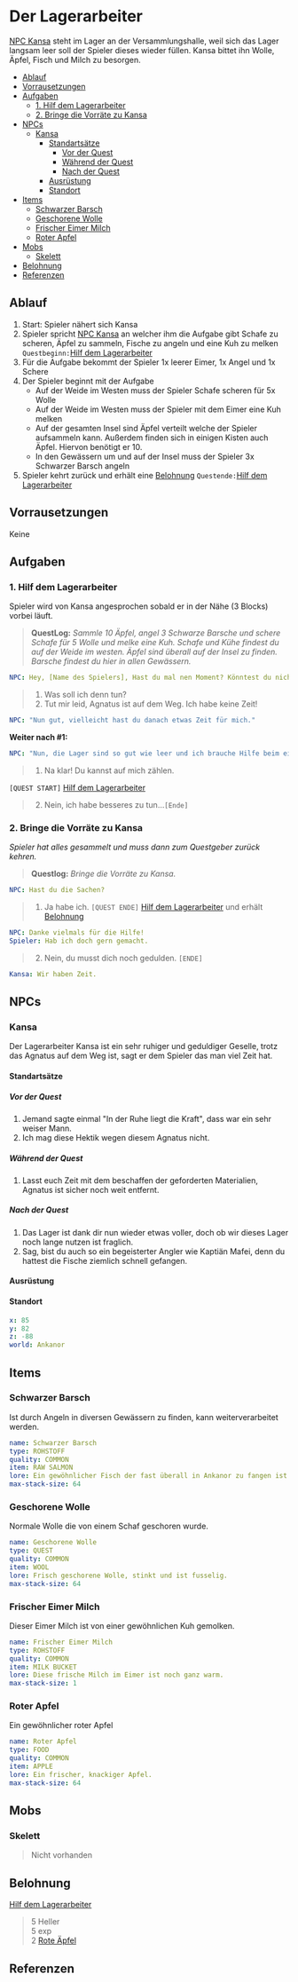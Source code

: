 # Der Lagerarbeiter

[NPC Kansa](#Kansa) steht im Lager an der Versammlungshalle, weil sich das Lager langsam leer soll der Spieler dieses wieder füllen. Kansa bittet ihn Wolle, Äpfel, Fisch und Milch zu besorgen.

* [Ablauf](#ablauf)
* [Vorrausetzungen](#vorrausetzungen)
* [Aufgaben](#aufgaben)
    * [1. Hilf dem Lagerarbeiter](#1-hilf-dem-lagerarbeiter)
    * [2. Bringe die Vorräte zu Kansa](#2-bringe-die-vorräte-zu-kansa)
* [NPCs](#npcs)
    * [Kansa](#kansa)
        * [Standartsätze](#standartsätze)
            * [Vor der Quest](#vor-der-quest)
            * [Während der Quest](#während-der-quest)
            * [Nach der Quest](#nach-der-quest)
        * [Ausrüstung](#ausrüstung)
        * [Standort](#standort)
* [Items](#items)
    * [Schwarzer Barsch](#schwarzer-barsch)
    * [Geschorene Wolle](#geschorene-wolle)
    * [Frischer Eimer Milch](#frischer-eimer-milch)
    * [Roter Apfel](#roter-apfel)
* [Mobs](#mobs)
    * [Skelett](#skelett)
* [Belohnung](#belohnung)
* [Referenzen](#referenzen)

## Ablauf

1. Start: Spieler nähert sich Kansa
2. Spieler spricht [NPC Kansa](#Kansa) an welcher ihm die Aufgabe gibt Schafe zu scheren, Äpfel zu sammeln, Fische zu angeln und eine Kuh zu melken `Questbeginn:`[Hilf dem Lagerarbeiter](#hilf-dem-lagerarbeiter)
3. Für die Aufgabe bekommt der Spieler 1x leerer Eimer, 1x Angel und 1x Schere
4. Der Spieler beginnt mit der Aufgabe
    * Auf der Weide im Westen muss der Spieler Schafe scheren für 5x Wolle
    * Auf der Weide im Westen muss der Spieler mit dem Eimer eine Kuh melken
    * Auf der gesamten Insel sind Äpfel verteilt welche der Spieler aufsammeln kann. Außerdem finden sich in einigen Kisten auch Äpfel. Hiervon benötigt er 10.
    * In den Gewässern um und auf der Insel muss der Spieler 3x Schwarzer Barsch angeln
5. Spieler kehrt zurück und erhält eine [Belohnung](#Belohnung) `Questende:`[Hilf dem Lagerarbeiter](#hilf-dem-lagerarbeiter)

## Vorrausetzungen

Keine

## Aufgaben

### 1. Hilf dem Lagerarbeiter

Spieler wird von Kansa angesprochen sobald er in der Nähe (3 Blocks) vorbei läuft.

> **QuestLog:** *Sammle 10 Äpfel, angel 3 Schwarze Barsche und schere Schafe für 5 Wolle und melke eine Kuh. Schafe und Kühe findest du auf der Weide im westen. Äpfel sind überall auf der Insel zu finden. Barsche findest du hier in allen Gewässern.*

```yml
NPC: Hey, [Name des Spielers], Hast du mal nen Moment? Könntest du nicht zufällig etwas für mich erledigen?
```

> 1. Was soll ich denn tun?
> 2. Tut mir leid, Agnatus ist auf dem Weg. Ich habe keine Zeit!

```yml
NPC: "Nun gut, vielleicht hast du danach etwas Zeit für mich."
```

**Weiter nach #1:**

```yml
NPC: "Nun, die Lager sind so gut wie leer und ich brauche Hilfe beim einholen der Rohstoffe. Könntest du für mich die Schafe im westen scheren und eine Kuh melken? Außerdem brauche ich noch ein paar Schwarze Barsche und Äpfel."
```

> 1. Na klar! Du kannst auf mich zählen.

`[QUEST START]` [Hilf dem Lagerarbeiter](#hilf-dem-lagerarbeiter)

> 2. Nein, ich habe besseres zu tun…`[Ende]`

### 2. Bringe die Vorräte zu Kansa

*Spieler hat alles gesammelt und muss dann zum Questgeber zurück kehren.*

> **Questlog:** *Bringe die Vorräte zu Kansa.*

```yml
NPC: Hast du die Sachen?
```
> 1. Ja habe ich. `[QUEST ENDE]` [Hilf dem Lagerarbeiter](#hilf-dem-lagerarbeiter) und erhält [Belohnung](#Belohnung)

```yml
NPC: Danke vielmals für die Hilfe!
Spieler: Hab ich doch gern gemacht.
```

> 2. Nein, du musst dich noch gedulden. `[ENDE]`


```yml
Kansa: Wir haben Zeit.
```

## NPCs

### Kansa

Der Lagerarbeiter Kansa ist ein sehr ruhiger und geduldiger Geselle, trotz das Agnatus auf dem Weg ist, sagt er dem Spieler das man viel Zeit hat.

#### Standartsätze

##### Vor der Quest

1. Jemand sagte einmal "In der Ruhe liegt die Kraft", dass war ein sehr weiser Mann.  
2. Ich mag diese Hektik wegen diesem Agnatus nicht.

##### Während der Quest

1. Lasst euch Zeit mit dem beschaffen der geforderten Materialien, Agnatus ist sicher noch weit entfernt.

##### Nach der Quest

1. Das Lager ist dank dir nun wieder etwas voller, doch ob wir dieses Lager noch lange nutzen ist fraglich.  
2. Sag, bist du auch so ein begeisterter Angler wie Kaptiän Mafei, denn du hattest die Fische ziemlich schnell gefangen.

#### Ausrüstung

#### Standort

```yml
x: 85
y: 82
z: -88
world: Ankanor
```

## Items

### Schwarzer Barsch

Ist durch Angeln in diversen Gewässern zu finden, kann weiterverarbeitet werden.

```yml
name: Schwarzer Barsch
type: ROHSTOFF
quality: COMMON
item: RAW SALMON
lore: Ein gewöhnlicher Fisch der fast überall in Ankanor zu fangen ist.
max-stack-size: 64
```

### Geschorene Wolle

Normale Wolle die von einem Schaf geschoren wurde.

```yml
name: Geschorene Wolle
type: QUEST
quality: COMMON
item: WOOL
lore: Frisch geschorene Wolle, stinkt und ist fusselig.
max-stack-size: 64
```

### Frischer Eimer Milch

Dieser Eimer Milch ist von einer gewöhnlichen Kuh gemolken.

```yml
name: Frischer Eimer Milch
type: ROHSTOFF
quality: COMMON
item: MILK BUCKET
lore: Diese frische Milch im Eimer ist noch ganz warm.
max-stack-size: 1
```

### Roter Apfel

Ein gewöhnlicher roter Apfel

```yml
name: Roter Apfel
type: FOOD
quality: COMMON
item: APPLE
lore: Ein frischer, knackiger Apfel.
max-stack-size: 64
```

## Mobs

### Skelett

> Nicht vorhanden

## Belohnung

[Hilf dem Lagerarbeiter](#hilf-dem-lagerarbeiter)
> 5 Heller  
> 5 exp  
> 2 [Rote Äpfel](#Roter-Apfel)

## Referenzen
